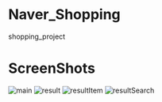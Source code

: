 # Naver_Shopping
shopping_project

# ScreenShots
![main](https://user-images.githubusercontent.com/36686227/55301770-33e60780-5479-11e9-8aa0-ffe1d5cab186.PNG)
![result](https://user-images.githubusercontent.com/36686227/55301771-347e9e00-5479-11e9-9683-efae4d6e0658.PNG)
![resultItem](https://user-images.githubusercontent.com/36686227/55301772-347e9e00-5479-11e9-9f15-16029f8d404d.PNG)
![resultSearch](https://user-images.githubusercontent.com/36686227/55301773-347e9e00-5479-11e9-9122-2ef89abe652d.PNG)
